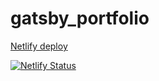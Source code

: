 # gatsby_portfolio

[Netlify deploy](https://gatsby-portfolio-a7s66a.netlify.app/)

[![Netlify Status](https://api.netlify.com/api/v1/badges/dc69812e-cced-4f7c-9baf-b1ea18d6f508/deploy-status)](https://app.netlify.com/sites/gatsby-portfolio-a7s66a/deploys)